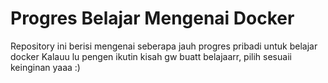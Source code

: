 # Progres Belajar Mengenai Docker
Repository ini berisi mengenai seberapa jauh progres pribadi untuk belajar docker
Kalauu lu pengen ikutin kisah gw buatt belajaarr, pilih sesuaii keinginan yaaa :)

